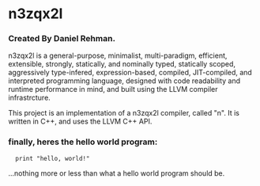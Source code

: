# n3zqx2l

### Created By Daniel Rehman.

n3zqx2l is a general-purpose, minimalist, multi-paradigm, efficient, extensible, strongly, statically, and nominally typed, statically scoped, aggressively type-infered, expression-based, compiled, JIT-compiled, and interpreted programming language, designed with code readability and runtime performance in mind, and built using the LLVM compiler infrastrcture.

This project is an implementation of a n3zqx2l compiler, called "n". It is written in C++, and uses the LLVM C++ API.


### finally, heres the hello world program:

```
  print "hello, world!"
```

...nothing more or less than what a hello world program should be.

